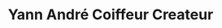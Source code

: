 ---
title: "Yann André Coiffeur Createur"
url: /questembert/yann-andre-coiffeur-createur/
shop: coiffeur
---